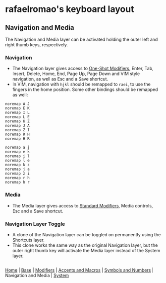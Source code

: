 # rafaelromao's keyboard layout

## Navigation and Media
The Navigation and Media layer can be activated holding the outer left and right thumb keys, respectively.

### Navigation
- The Navigation layer gives access to [One-Shot Modifiers](modifiers.md#one-shot-modifiers), Enter, Tab, Insert, Delete, Home, End, Page Up, Page Down and VIM style navigation, as well as Esc and a Save shortcut.
- In VIM, navigation with `hjkl` should be remapped to `raei`, to use the fingers in the home position. Some other bindings should be remapped as well:

```vim
noremap A J
noremap E K
noremap I L
noremap L E
noremap K Z
noremap J A
noremap Z I
noremap R H
noremap H R

noremap a j
noremap e k
noremap i l
noremap l e
noremap k z
noremap j a
noremap z i
noremap r h
noremap h r
```
        
### Media
- The Media layer gives access to [Standard Modifiers](modifiers.md#standard-modifiers), Media controls, Esc and a Save shortcut.

### Navigation Layer Toggle
- A clone of the Navigation layer can be toggled on permanently using the Shortcuts layer.
- This clone works the same way as the original Navigation layer, but the outer right thumb key will activate the Media layer instead of the System layer.

##
[Home](../readme.md) | 
[Base](base.md) |
[Modifiers](modifiers.md) |
[Accents and Macros](macros.md) |
[Symbols and Numbers](symbols.md) |
Navigation and Media |
[System](system.md)

